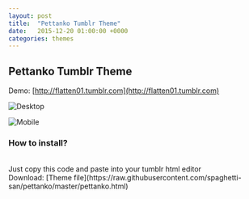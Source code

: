 ```yaml
---
layout: post
title:  "Pettanko Tumblr Theme"
date:   2015-12-20 01:00:00 +0000
categories: themes
---
```



<h2>Pettanko Tumblr Theme</h2>

Demo: [http://flatten01.tumblr.com](http://flatten01.tumblr.com)

![Desktop](http://spaghetti-san.github.io/image/1.jpg)

![Mobile](http://spaghetti-san.github.io/image/2.png)



<h3>How to install?</h3>
<br>
Just copy this code and paste into your tumblr html editor
<br>
Download: [Theme file](https://raw.githubusercontent.com/spaghetti-san/pettanko/master/pettanko.html)
